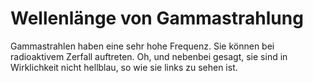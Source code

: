 # Wellenlänge von Gammastrahlung

Gammastrahlen haben eine sehr hohe Frequenz. Sie können bei radioaktivem Zerfall
auftreten. Oh, und nebenbei gesagt, sie sind in Wirklichkeit nicht hellblau, so
wie sie links zu sehen ist.
